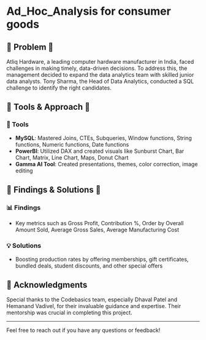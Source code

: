 # Ad_Hoc_Analysis for consumer goods

## 🌟 Problem 🌟

Atliq Hardware, a leading computer hardware manufacturer in India, faced challenges in making timely, data-driven decisions. To address this, the management decided to expand the data analytics team with skilled junior data analysts. Tony Sharma, the Head of Data Analytics, conducted a SQL challenge to identify the right candidates.

## 🌟 Tools & Approach 🌟

### 🔧 Tools
- **MySQL**: Mastered Joins, CTEs, Subqueries, Window functions, String functions, Numeric functions, Date functions
- **PowerBI**: Utilized DAX and created visuals like Sunburst Chart, Bar Chart, Matrix, Line Chart, Maps, Donut Chart
- **Gamma AI Tool**: Created presentations, themes, color correction, image editing

## 🌟 Findings & Solutions 🌟

### 📊 Findings
- Key metrics such as Gross Profit, Contribution %, Order by Overall Amount Sold, Average Gross Sales, Average Manufacturing Cost

### 💡 Solutions
- Boosting production rates by offering memberships, gift certificates, bundled deals, student discounts, and other special offers

## 🤝 Acknowledgments
Special thanks to the Codebasics team, especially Dhaval Patel and Hemanand Vadivel, for their invaluable guidance and expertise. Their mentorship was crucial in completing this project.

---

Feel free to reach out if you have any questions or feedback!

